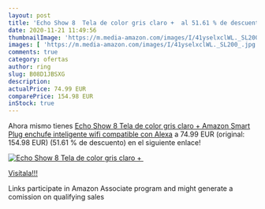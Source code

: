 ```yaml
---
layout: post
title: 'Echo Show 8  Tela de color gris claro +  al 51.61 % de descuento'
date: 2020-11-21 11:49:56
thumbnailImage: 'https://m.media-amazon.com/images/I/41yselxclWL._SL200_.jpg'
images: [ 'https://m.media-amazon.com/images/I/41yselxclWL._SL200_.jpg' ]
comments: true
category: ofertas
author: ring
slug: B08D1JBSXG
description:
actualPrice: 74.99 EUR
comparePrice: 154.98 EUR
inStock: true
---
```


Ahora mismo tienes [Echo Show 8  Tela de color gris claro + Amazon Smart Plug  enchufe inteligente wifi   compatible con Alexa](https://www.amazon.es/dp/B08D1JBSXG/?tag=tolees-21) a 74.99 EUR (original: 154.98 EUR) (51.61 %  de descuento) en el siguiente enlace!

[![Echo Show 8  Tela de color gris claro + ](https://m.media-amazon.com/images/I/41yselxclWL._SL200_.jpg)](https://www.amazon.es/dp/B08D1JBSXG/?tag=tolees-21)

[Visítala!!!](https://www.amazon.es/dp/B08D1JBSXG/?tag=tolees-21)

Links participate in Amazon Associate program and might generate a comission on qualifying sales

